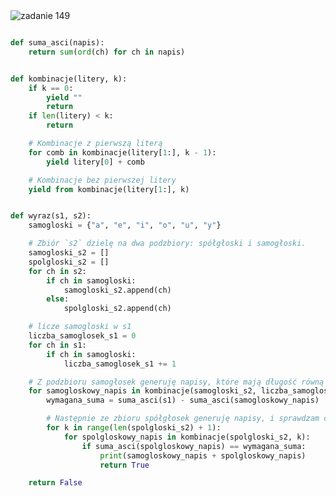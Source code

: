 <picture>
  <source srcset="../../srt/zbior_zadan/149.png" media="(prefers-color-scheme: light)">
  <source srcset="../../srt/zbior_zadan/black_149.png" media="(prefers-color-scheme: dark)">
  <img src="../../srt/zbior_zadan/black_149.png" alt="zadanie 149">
</picture>

```python

def suma_asci(napis):
    return sum(ord(ch) for ch in napis)


def kombinacje(litery, k):
    if k == 0:
        yield ""
        return
    if len(litery) < k:
        return

    # Kombinacje z pierwszą literą
    for comb in kombinacje(litery[1:], k - 1):
        yield litery[0] + comb

    # Kombinacje bez pierwszej litery
    yield from kombinacje(litery[1:], k)


def wyraz(s1, s2):
    samogloski = {"a", "e", "i", "o", "u", "y"}

    # Zbiór `s2` dzielę na dwa podzbiory: spółgłoski i samogłoski.
    samogloski_s2 = []
    spolgloski_s2 = []
    for ch in s2:
        if ch in samogloski:
            samogloski_s2.append(ch)
        else:
            spolgloski_s2.append(ch)

    # licze samogloski w s1
    liczba_samoglosek_s1 = 0
    for ch in s1:
        if ch in samogloski:
            liczba_samoglosek_s1 += 1

    # Z podzbioru samogłosek generuję napisy, które mają długość równą liczbie samogłosek w `s1`.
    for samogloskowy_napis in kombinacje(samogloski_s2, liczba_samoglosek_s1):
        wymagana_suma = suma_asci(s1) - suma_asci(samogloskowy_napis)

        # Następnie ze zbioru spółgłosek generuję napisy, i sprawdzam czy w sumie ASCII dają wymaganą wartość.
        for k in range(len(spolgloski_s2) + 1):
            for spolgloskowy_napis in kombinacje(spolgloski_s2, k):
                if suma_asci(spolgloskowy_napis) == wymagana_suma:
                    print(samogloskowy_napis + spolgloskowy_napis)
                    return True

    return False

```


